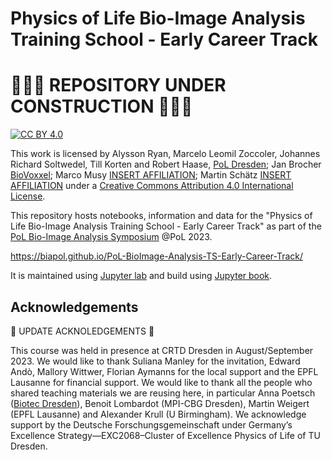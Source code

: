 # Physics of Life Bio-Image Analysis Training School - Early Career Track

# :construction::construction::construction: REPOSITORY UNDER CONSTRUCTION :construction::construction::construction:

[![CC BY 4.0][cc-by-shield]][cc-by]

This work is licensed by Alysson Ryan, Marcelo Leomil Zoccoler, Johannes Richard Soltwedel, Till Korten and Robert Haase, [PoL Dresden](http://physics-of-life.tu-dresden.de/bia); Jan Brocher [BioVoxxel](https://www.biovoxxel.de); Marco Musy [INSERT AFFILIATION](); Martin Schätz [INSERT AFFILIATION]() under a
[Creative Commons Attribution 4.0 International License][cc-by].

[cc-by]: http://creativecommons.org/licenses/by/4.0/
[cc-by-image]: https://i.creativecommons.org/l/by/4.0/88x31.png
[cc-by-shield]: https://img.shields.io/badge/License-CC%20BY%204.0-lightgrey.svg

This repository hosts notebooks, information and data for the "Physics of Life Bio-Image Analysis Training School - Early Career Track" as part of the [PoL Bio-Image Analysis Symposium](https://biopol-training.eventmember.de/) @PoL 2023.

https://biapol.github.io/PoL-BioImage-Analysis-TS-Early-Career-Track/

It is maintained using [Jupyter lab](https://jupyterlab.readthedocs.io/en/stable/) and build using [Jupyter book](https://jupyterbook.org/intro.html).

## Acknowledgements

:construction: UPDATE ACKNOLEDGEMENTS :construction:

This course was held in presence at CRTD Dresden in August/September 2023. We would like to thank Suliana Manley for the invitation, Edward Andò, Mallory Wittwer, Florian Aymanns for the local support and the EPFL Lausanne for financial support. 
We would like to thank all the people who shared teaching materials we are reusing here, in particular Anna Poetsch ([Biotec Dresden](https://tu-dresden.de/cmcb/biotec/forschungsgruppen/poetsch)), 
Benoit Lombardot (MPI-CBG Dresden), Martin Weigert (EPFL Lausanne) and Alexander Krull (U Birmingham).
We acknowledge support by the Deutsche Forschungsgemeinschaft under Germany’s Excellence Strategy—EXC2068–Cluster of Excellence Physics of Life of TU Dresden.

